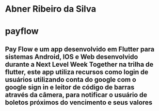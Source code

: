 # Abner Ribeiro da Silva

# payflow

## Pay Flow e um app desenvolvido em Flutter para sistemas Android, IOS e Web desenvolvido durante a Next Level Week Together na trilha de flutter, este app utiliza recursos como login de usuários utilizando conta do google com o google sign in e leitor de código de barras através da câmera, para notificar o usuário de boletos próximos do vencimento e seus valores